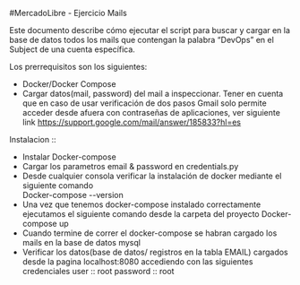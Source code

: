 #MercadoLibre - Ejercicio Mails

Este documento describe cómo ejecutar el script para buscar y cargar en la base de datos todos los mails que contengan la palabra “DevOps” en el Subject de una cuenta específica.

Los prerrequisitos son los siguientes:

- Docker/Docker Compose
- Cargar datos(mail, password) del mail a inspeccionar. Tener en cuenta que en caso de usar verificación de dos pasos Gmail solo permite acceder desde afuera con contraseñas de aplicaciones, ver siguiente link  https://support.google.com/mail/answer/185833?hl=es

Instalacion ::
- Instalar Docker-compose
- Cargar los parametros email & password en credentials.py
- Desde cualquier consola verificar la instalación de docker mediante el siguiente comando	
        Docker-compose --version
- Una vez que tenemos docker-compose instalado correctamente ejecutamos el siguiente comando desde la carpeta del proyecto
	Docker-compose up
- Cuando termine de correr el docker-compose se habran cargado los mails en la base de datos mysql
- Verificar los datos(base de datos/ registros en la tabla EMAIL) cargados desde la pagina localhost:8080 accediendo con las siguientes credenciales
        user :: root
        password :: root
		

